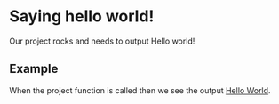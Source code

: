 [](i:PhpInvoker)
[](m:../testModule.php)

# Saying hello world!
Our project rocks and needs to output Hello world!

## Example
When the project function is called then we see the output [Hello World](t:Test.myTestFn()).
